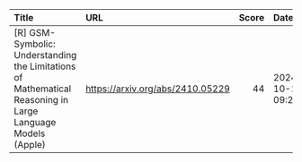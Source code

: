 | Title                                                                                                      | URL                              |   Score | Date                |
|:-----------------------------------------------------------------------------------------------------------|:---------------------------------|--------:|:--------------------|
| [R] GSM-Symbolic: Understanding the Limitations of Mathematical Reasoning in Large Language Models (Apple) | https://arxiv.org/abs/2410.05229 |      44 | 2024-10-12 09:20:19 |